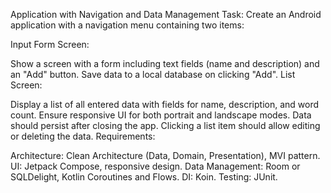 Application with Navigation and Data Management
Task: Create an Android application with a navigation menu containing two items:

Input Form Screen:

Show a screen with a form including text fields (name and description) and an "Add" button.
Save data to a local database on clicking "Add".
List Screen:

Display a list of all entered data with fields for name, description, and word count.
Ensure responsive UI for both portrait and landscape modes.
Data should persist after closing the app.
Clicking a list item should allow editing or deleting the data.
Requirements:

Architecture: Clean Architecture (Data, Domain, Presentation), MVI pattern.
UI: Jetpack Compose, responsive design.
Data Management: Room or SQLDelight, Kotlin Coroutines and Flows.
DI: Koin.
Testing: JUnit.

